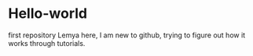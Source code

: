 # Hello-world
first repository
Lemya here, I am new to github, trying to figure out how it works through tutorials.
